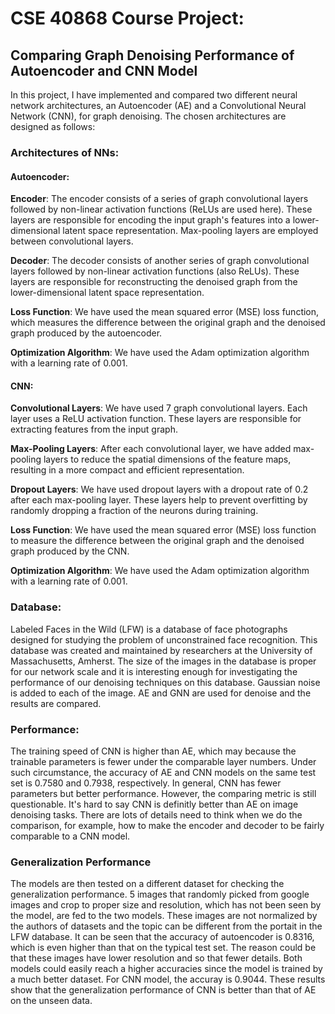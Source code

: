 # CSE 40868 Course Project:
## Comparing Graph Denoising Performance of Autoencoder and CNN Model

In this project, I have implemented and compared two different neural network architectures, an Autoencoder (AE) and a Convolutional Neural Network (CNN), for graph denoising. The chosen architectures are designed as follows:

### Architectures of NNs:
#### Autoencoder:
**Encoder**: The encoder consists of a series of graph convolutional layers followed by non-linear activation functions (ReLUs are used here). These layers are responsible for encoding the input graph's features into a lower-dimensional latent space representation. Max-pooling layers are employed between convolutional layers.

**Decoder**: The decoder consists of another series of graph convolutional layers followed by non-linear activation functions (also ReLUs). These layers are responsible for reconstructing the denoised graph from the lower-dimensional latent space representation.

**Loss Function**: We have used the mean squared error (MSE) loss function, which measures the difference between the original graph and the denoised graph produced by the autoencoder.

**Optimization Algorithm**: We have used the Adam optimization algorithm with a learning rate of 0.001.

#### CNN:
**Convolutional Layers**: We have used 7 graph convolutional layers. Each layer uses a ReLU activation function. These layers are responsible for extracting features from the input graph.

**Max-Pooling Layers**: After each convolutional layer, we have added max-pooling layers to reduce the spatial dimensions of the feature maps, resulting in a more compact and efficient representation.

**Dropout Layers**: We have used dropout layers with a dropout rate of 0.2 after each max-pooling layer. These layers help to prevent overfitting by randomly dropping a fraction of the neurons during training.

**Loss Function**: We have used the mean squared error (MSE) loss function to measure the difference between the original graph and the denoised graph produced by the CNN.

**Optimization Algorithm**: We have used the Adam optimization algorithm with a learning rate of 0.001.

### Database:
Labeled Faces in the Wild (LFW) is a database of face photographs designed for studying the problem of unconstrained face recognition. This database was created and maintained by researchers at the University of Massachusetts, Amherst. The size of the images in the database is proper for our network scale and it is interesting enough for investigating the performance of our denoising techniques on this database. Gaussian noise is added to each of the image. AE and GNN are used for denoise and the results are compared.

### Performance:
The training speed of CNN is higher than AE, which may because the trainable parameters is fewer under the comparable layer numbers. Under such circumstance, the accuracy of AE and CNN models on the same test set is 0.7580 and 0.7938, respectively. In general, CNN has fewer parameters but better performance. However, the comparing metric is still questionable. It's hard to say CNN is definitly better than AE on image denoising tasks. There are lots of details need to think when we do the comparison, for example, how to make the encoder and decoder to be fairly comparable to a CNN model.

### Generalization Performance
The models are then tested on a different dataset for checking the generalization performance. 5 images that randomly picked from google images and crop to proper size and resolution, which has not been seen by the model, are fed to the two models. These images are not normalized by the authors of datasets and the topic can be different from the portait in the LFW database. It can be seen that the accuracy of autoencoder is 0.8316, which is even higher than that on the typical test set. The reason could be that these images have lower resolution and so that fewer details. Both models could easily reach a higher accuracies since the model is trained by a much better dataset. For CNN model, the accuray is 0.9044. These results show that the generalization performance of CNN is better than that of AE on the unseen data.
